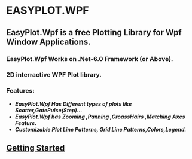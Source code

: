 # EASYPLOT.WPF
## EasyPlot.Wpf is a free Plotting Library for Wpf Window Applications.
### EasyPlot.Wpf Works on .Net-6.0 Framework (or Above).
### 2D interractive WPF Plot library.
### **Features**: 
*  ***EasyPlot.Wpf Has Different types of plots like Scatter,GatePulse(Step)...***     
* ***EasyPlot.Wpf has Zooming ,Panning ,CroassHairs ,Matching Axes Feature.***
* ***Customizable Plot Line Patterns, Grid Line Patterns,Colors,Legend.***
## [Getting Started]()

